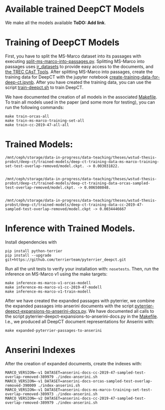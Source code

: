 # Available trained DeepCT Models

We make all the models available **ToDO: Add link**.

# Training of DeepCT Models

First, you have to split the MS-Marco dataset into its passages with executing [split-ms-marco-into-passages.py](split-ms-marco-into-passages.py).
Splitting MS-Marco into passages uses [ir_datasets](https://github.com/allenai/ir_datasets) to provide easy access to the documents, and [the TREC CAsT Tools](https://github.com/grill-lab/trec-cast-tools).
After splitting MS-Marco into passages, create the training data for DeepCT with the jupyter notebook [create-training-data-for-deep-ct.ipynb](create-training-data-for-deep-ct.ipynb).
After you have created the training data, you can use the script [train-deepct.sh](train-deepct.sh) to train DeepCT.

We have documented the creation of all models in the associated [Makefile](Makefile).
To train all models used in the paper (and some more for testing), you can run the following commands:

```
make train-orcas-all
make train-ms-marco-training-set-all
make train-cc-2019-47-all-all
```

# Trained Models:

```
/mnt/ceph/storage/data-in-progress/data-teaching/theses/wstud-thesis-probst/deep-ct/trained-models/deep-ct-training-data-ms-marco-training-set-test-overlap-removed/model.ckpt. -> 0.003031822.


/mnt/ceph/storage/data-in-progress/data-teaching/theses/wstud-thesis-probst/deep-ct/trained-models/deep-ct-training-data-orcas-sampled-test-overlap-removed/model.ckpt. -> 0.006508048.


/mnt/ceph/storage/data-in-progress/data-teaching/theses/wstud-thesis-probst/deep-ct/trained-models/deep-ct-training-data-cc-2019-47-sampled-test-overlap-removed/model.ckpt -> 0.0034446667
```

# Inference with Trained Models.

Install dependencies with
```
pip install python-terrier
pip install --upgrade git+https://github.com/terrierteam/pyterrier_deepct.git
```

Run all the unit tests to verify your installation with: `nosetests`. Then, run the inference on MS-Marco v1 using the make targets:
```
make inference-ms-marco-v1-orcas-modell
make inference-ms-marco-v1-cc-2019-47-modell
make inference-ms-marco-v1-train-modell
```

After we have created the expanded passages with pyterrier, we combine the expanded passages into anserini documents with the script [pyterrier-deepct-expansions-to-anserini-docs.py](pyterrier-deepct-expansions-to-anserini-docs.py).
We have documented all calls to the script pyterrier-deepct-expansions-to-anserini-docs.py in the [Makefile](Makefile).
I.e., we produced all DeepCT document representations for Anserini with:

```
make expanded-pyterrier-passages-to-anserini
```

# Anserini Indexes

After the creation of expanded documents, create the indexes with:
```
MARCO_VERSION=-v1 DATASET=anserini-docs-cc-2019-47-sampled-test-overlap-removed-389979 ./index-anserini.sh
MARCO_VERSION=-v1 DATASET=anserini-docs-orcas-sampled-test-overlap-removed-390009 ./index-anserini.sh
MARCO_VERSION=-v1 DATASET=anserini-docs-ms-marco-training-set-test-overlap-removed-389973 ./index-anserini.sh
MARCO_VERSION=-v2 DATASET=anserini-docs-cc-2019-47-sampled-test-overlap-removed-389979 ./index-anserini.sh
```
